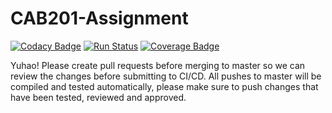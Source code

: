 # CAB201-Assignment

[![Codacy Badge](https://api.codacy.com/project/badge/Grade/5cfbc1c03d6f46c589c9c71b91193bd9)](https://www.codacy.com?utm_source=github.com&amp;utm_medium=referral&amp;utm_content=BradF-99/CAB201-Assignment&amp;utm_campaign=Badge_Grade)
[![Run Status](https://api.shippable.com/projects/5b91c07bb5c6590700b6e7df/badge?branch=master)](https://app.shippable.com/github/BradF-99/CAB201-Assignment)
[![Coverage Badge](https://api.shippable.com/projects/5b91c07bb5c6590700b6e7df/coverageBadge?branch=master)](https://app.shippable.com/github/BradF-99/CAB201-Assignment)

Yuhao! Please create pull requests before merging to master so we can review the changes before submitting to CI/CD. All pushes to master will be compiled and tested automatically, please make sure to push changes that have been tested, reviewed and approved.
